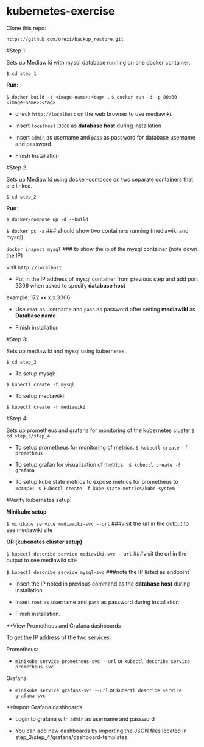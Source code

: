 # kubernetes-exercise

Clone this repo:

```https://github.com/orezi/backup_restore.git```

#Step 1:

Sets up Mediawiki with mysql database running on one docker container.

```$ cd step_1```

**Run:**

```$ docker build -t <image-name>:<tag> .```
```$ docker run -d -p 80:80 <image-name>:<tag>```

- check ```http://localhost``` on the web browser to use mediawiki.

- Insert ```localhost:3306``` as **database host** during installation

- Insert `admin` as username and `pass` as password for database username and password

- Finish Installation

#Step 2.

Sets up Mediawiki using docker-compose on two separate containers that are linked.

```$ cd step_2```

**Run:**

```$ docker-compose up -d --build```

```$ docker ps -a``` ### should show two containers running (mediawiki and mysql)

```docker inspect mysql```  ### to show the ip of the mysql container (note down the IP)

visit ```http://localhost``` 

- Put in the IP address of mysql container from previous step and add port 3306 when asked to specify **database host**

example: 172.xx.x.x:3306

- Use `root` as username and `pass` as password after setting **mediawiki** as **Database name**

- Finish installation


#Step 3:

Sets up mediawiki and mysql using kubernetes.

```$ cd step_3```

- To setup mysql:

```$ kubectl create -f mysql```

- To setup mediawiki:

```$ kubectl create -f mediawiki```

#Step 4:

Sets up prometheus and grafana for monitoring of the kubernetes cluster
```$ cd step_3/step_4```

- To setup prometheus for monitoring of metrics:
```$ kubectl create -f prometheus```

- To setup grafan for visualization of metrics:
``` $ kubectl create -f grafana```

- To setup kube state metrics to expose metrics for prometheus to scrape:
``` $ kubectl create -f kube-state-metrics/kube-system```

#Verify kubernetes setup:

**Minikube setup**

```$ minikube service mediawiki-svc --url``` ###visit the url in the output to see mediawiki site

**OR (kubenetes cluster setup)** 

```$ kubectl describe service mediawiki-svc --url``` ###visit the url in the output to see mediawiki site

```$ kubectl describe service mysql-svc``` ###note the IP listed as endpoint

- Insert the IP noted in previous command as the **database host** during installation

- Insert ```root``` as username and ```pass``` as password during installation

- Finish installation.

**View Prometheus and Grafana dashboards

To get the IP address of the two services:

Prometheus:

- ```minikube service prometheus-svc --url``` or ```kubectl describe service prometheus-svc```

Grafana:
- ```minikube service grafana-svc --url``` or ```kubectl describe service grafana-svc```

**Import Grafana dashboards

- Login to grafana with ```admin``` as username and password

- You can add new dashboards by importing the JSON files located in step_3/step_4/grafana/dashboard-templates










